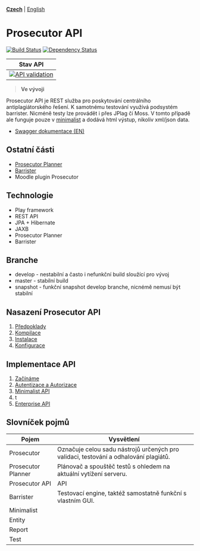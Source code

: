 **[Czech](READMECZ.md)** | [English](README.md)

# Prosecutor API
[![Build Status](https://travis-ci.org/Prosecute/Prosecutor-API.svg?branch=master)](https://travis-ci.org/Prosecute/Prosecutor-API) [![Dependency Status](https://www.versioneye.com/user/projects/57fb88f9fb0ed200126a4952/badge.svg?style=flat-square)](https://www.versioneye.com/user/projects/57fb88f9fb0ed200126a4952)

| Stav API |
| -------- |
| [![API validation](http://online.swagger.io/validator?url=https://raw.githubusercontent.com/Prosecute/Prosecutor-API/master/documentation/swagger/swagger.yaml)](https://prosecute.github.io/Swagger/)| 


> **Ve vývoji**

Prosecutor API je REST služba pro poskytování centrálního antiplagiátorského řešení. K samotnému testování využívá podsystém barrister. Nicméně testy lze provádět i přes JPlag či Moss. V tomto případě ale funguje pouze v [minimalist]() a dodává html výstup, nikoliv xml/json data.

* [Swagger dokumentace (EN)]()


## Ostatní části
 * [Prosecutor Planner](https://github.com/Prosecute/Prosecutor-Planner) 
 * [Barrister](https://github.com/Prosecute/Barrister)
 * Moodle plugin Prosecutor


## Technologie
 * Play framework
 * REST API
 * JPA + Hibernate
 * JAXB
 * Prosecutor Planner
 * Barrister

## Branche
 * develop - nestabilní a často i nefunkční build sloužící pro vývoj
 * master - stabilní build
 * snapshot - funkční snapshot develop branche, nicnémě nemusí být stabilní

## Nasazení Prosecutor API
 1. [Předpoklady](documentation/cz/deploy/PREREQUIREMENTS.md)
 2. [Kompilace](documentation/cz/deploy/COMPILE.md)
 3. [Instalace](documentation/cz/deploy/INSTALL.md)
 4. [Konfigurace](documentation/cz/deploy/CONFIGURATION.md)

## Implementace API
 1. [Začínáme](documentation/cz/api/GETTING_STARTED.md)
 2. [Autentizace a Autorizace](documentation/cz/api/OAUTH2.md)
 3. [Minimalist API](documentation/cz/api/MINIMALIST.md)
   1. t
 4. [Enterprise API](documentation/cz/api/ENTERPRISE.md)


## Slovníček pojmů
| Pojem | Vysvětlení |
| ----- | ---------- |
| Prosecutor | Označuje celou sadu nástrojů určených pro validaci, testování a odhalování plagiátů. |
| Prosecutor Planner | Plánovač a spouštěč testů s ohledem na aktuální vytížení serveru. |
| Prosecutor API | API |
| Barrister | Testovací engine, taktéž samostatně funkční s vlastním GUI. |
| Minimalist | |
| Entity | |
| Report | |
| Test | |